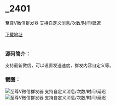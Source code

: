 # _2401
至尊V微信群发器 支持自定义消息/次数/时间/延迟
<br/></br>
[下载地址](https://www.uuid2.com/2401.html "下载地址")
<br/></br>
<h3>源码简介：</h3>
<p>支持最新微信，可以设置发送速度，群发内容自定义等。<p>
<h3>截图：</h3>
<img src="https://www.uuid2.com/wp-content/uploads/img/202105/e89c721750.jpg" alt="至尊V微信群发器 支持自定义消息/次数/时间/延迟"><img src="https://www.uuid2.com/wp-content/uploads/img/202105/5c61204631.jpg" alt="至尊V微信群发器 支持自定义消息/次数/时间/延迟">
